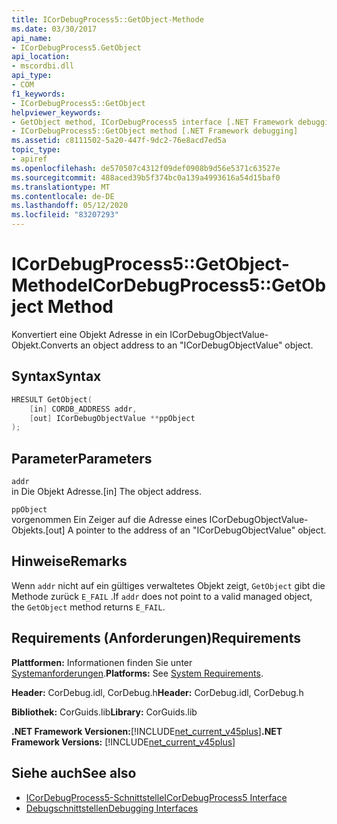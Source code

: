 ```yaml
---
title: ICorDebugProcess5::GetObject-Methode
ms.date: 03/30/2017
api_name:
- ICorDebugProcess5.GetObject
api_location:
- mscordbi.dll
api_type:
- COM
f1_keywords:
- ICorDebugProcess5::GetObject
helpviewer_keywords:
- GetObject method, ICorDebugProcess5 interface [.NET Framework debugging]
- ICorDebugProcess5::GetObject method [.NET Framework debugging]
ms.assetid: c8111502-5a20-447f-9dc2-76e8acd7ed5a
topic_type:
- apiref
ms.openlocfilehash: de570507c4312f09def0908b9d56e5371c63527e
ms.sourcegitcommit: 488aced39b5f374bc0a139a4993616a54d15baf0
ms.translationtype: MT
ms.contentlocale: de-DE
ms.lasthandoff: 05/12/2020
ms.locfileid: "83207293"
---
```

# <a name="icordebugprocess5getobject-method"></a><span data-ttu-id="2341f-102">ICorDebugProcess5::GetObject-Methode</span><span class="sxs-lookup"><span data-stu-id="2341f-102">ICorDebugProcess5::GetObject Method</span></span>
<span data-ttu-id="2341f-103">Konvertiert eine Objekt Adresse in ein ICorDebugObjectValue-Objekt.</span><span class="sxs-lookup"><span data-stu-id="2341f-103">Converts an object address to an "ICorDebugObjectValue" object.</span></span>  
  
## <a name="syntax"></a><span data-ttu-id="2341f-104">Syntax</span><span class="sxs-lookup"><span data-stu-id="2341f-104">Syntax</span></span>  
  
```cpp  
HRESULT GetObject(  
    [in] CORDB_ADDRESS addr,
    [out] ICorDebugObjectValue **ppObject  
);  
```  
  
## <a name="parameters"></a><span data-ttu-id="2341f-105">Parameter</span><span class="sxs-lookup"><span data-stu-id="2341f-105">Parameters</span></span>  
 `addr`  
 <span data-ttu-id="2341f-106">in Die Objekt Adresse.</span><span class="sxs-lookup"><span data-stu-id="2341f-106">[in] The object address.</span></span>  
  
 `ppObject`  
 <span data-ttu-id="2341f-107">vorgenommen Ein Zeiger auf die Adresse eines ICorDebugObjectValue-Objekts.</span><span class="sxs-lookup"><span data-stu-id="2341f-107">[out] A pointer to the address of an  "ICorDebugObjectValue" object.</span></span>  
  
## <a name="remarks"></a><span data-ttu-id="2341f-108">Hinweise</span><span class="sxs-lookup"><span data-stu-id="2341f-108">Remarks</span></span>  
 <span data-ttu-id="2341f-109">Wenn `addr` nicht auf ein gültiges verwaltetes Objekt zeigt, `GetObject` gibt die Methode zurück `E_FAIL` .</span><span class="sxs-lookup"><span data-stu-id="2341f-109">If `addr` does not point to a valid managed object, the `GetObject` method returns `E_FAIL`.</span></span>  
  
## <a name="requirements"></a><span data-ttu-id="2341f-110">Requirements (Anforderungen)</span><span class="sxs-lookup"><span data-stu-id="2341f-110">Requirements</span></span>  
 <span data-ttu-id="2341f-111">**Plattformen:** Informationen finden Sie unter [Systemanforderungen](../../get-started/system-requirements.md).</span><span class="sxs-lookup"><span data-stu-id="2341f-111">**Platforms:** See [System Requirements](../../get-started/system-requirements.md).</span></span>  
  
 <span data-ttu-id="2341f-112">**Header:** CorDebug.idl, CorDebug.h</span><span class="sxs-lookup"><span data-stu-id="2341f-112">**Header:** CorDebug.idl, CorDebug.h</span></span>  
  
 <span data-ttu-id="2341f-113">**Bibliothek:** CorGuids.lib</span><span class="sxs-lookup"><span data-stu-id="2341f-113">**Library:** CorGuids.lib</span></span>  
  
 <span data-ttu-id="2341f-114">**.NET Framework Versionen:**[!INCLUDE[net_current_v45plus](../../../../includes/net-current-v45plus-md.md)]</span><span class="sxs-lookup"><span data-stu-id="2341f-114">**.NET Framework Versions:** [!INCLUDE[net_current_v45plus](../../../../includes/net-current-v45plus-md.md)]</span></span>  
  
## <a name="see-also"></a><span data-ttu-id="2341f-115">Siehe auch</span><span class="sxs-lookup"><span data-stu-id="2341f-115">See also</span></span>

- [<span data-ttu-id="2341f-116">ICorDebugProcess5-Schnittstelle</span><span class="sxs-lookup"><span data-stu-id="2341f-116">ICorDebugProcess5 Interface</span></span>](icordebugprocess5-interface.md)
- [<span data-ttu-id="2341f-117">Debugschnittstellen</span><span class="sxs-lookup"><span data-stu-id="2341f-117">Debugging Interfaces</span></span>](debugging-interfaces.md)
